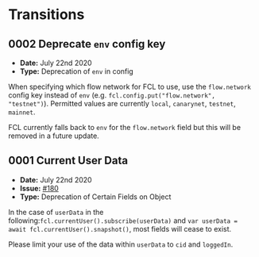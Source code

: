 # Transitions

## 0002 Deprecate `env` config key
- **Date:** July 22nd 2020
- **Type:** Deprecation of `env` in config

When specifying which flow network for FCL to use, use the `flow.network` config key instead of `env` (e.g. `fcl.config.put("flow.network", "testnet")`).  Permitted values are currently `local`, `canarynet`, `testnet`, `mainnet`.

FCL currently falls back to `env` for the `flow.network` field but this will be removed in a future update.

## 0001 Current User Data

- **Date:** July 22nd 2020
- **Issue:** [#180](https://github.com/onflow/flow-js-sdk/issues/180)
- **Type:** Deprecation of Certain Fields on Object

In the case of `userData` in the following:`fcl.currentUser().subscribe(userData)` and `var userData = await fcl.currentUser().snapshot()`, most fields will cease to exist.

Please limit your use of the data within `userData` to `cid` and `loggedIn`.
